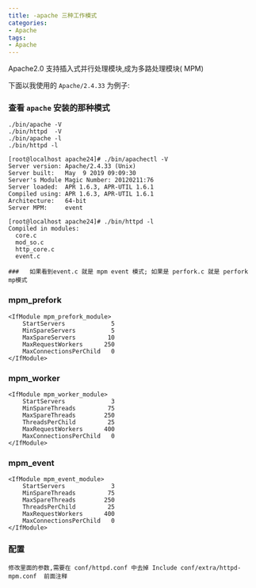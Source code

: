 ```yaml
---
title: -apache 三种工作模式
categories: 
- Apache
tags:
- Apache
---
```

Apache2.0 支持插入式并行处理模块,成为多路处理模块( MPM)

下面以我使用的 `Apache/2.4.33` 为例子:  

### 查看 `apache` 安装的那种模式

```shell
./bin/apache -V 
./bin/httpd  -V
./bin/apache -l
./bin/httpd -l

[root@localhost apache24]# ./bin/apachectl -V
Server version: Apache/2.4.33 (Unix)
Server built:   May  9 2019 09:09:30
Server's Module Magic Number: 20120211:76
Server loaded:  APR 1.6.3, APR-UTIL 1.6.1
Compiled using: APR 1.6.3, APR-UTIL 1.6.1
Architecture:   64-bit
Server MPM:     event

[root@localhost apache24]# ./bin/httpd -l
Compiled in modules:
  core.c
  mod_so.c
  http_core.c
  event.c
  
###   如果看到event.c 就是 mpm event 模式; 如果是 perfork.c 就是 perfork mp模式

```



### mpm_prefork

```shell
<IfModule mpm_prefork_module>
    StartServers             5
    MinSpareServers          5
    MaxSpareServers         10
    MaxRequestWorkers      250
    MaxConnectionsPerChild   0
</IfModule>
```

### mpm_worker

```shell
<IfModule mpm_worker_module>
    StartServers             3
    MinSpareThreads         75
    MaxSpareThreads        250
    ThreadsPerChild         25
    MaxRequestWorkers      400
    MaxConnectionsPerChild   0
</IfModule>

```

### mpm_event

```shell
<IfModule mpm_event_module>
    StartServers             3
    MinSpareThreads         75
    MaxSpareThreads        250
    ThreadsPerChild         25
    MaxRequestWorkers      400
    MaxConnectionsPerChild   0
</IfModule>

```

### 配置

```
修改里面的参数,需要在 conf/httpd.conf 中去掉 Include conf/extra/httpd-mpm.conf  前面注释
```





























